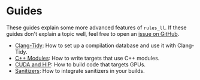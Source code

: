 # Guides

These guides explain some more advanced features of `rules_ll`.
If these guides don't explain a topic well, feel free to open an
[issue on GitHub](https://github.com/eomii/rules_ll/issues).

- [Clang-Tidy](clang_tidy.md): How to set up a compilation database and use it
  with Clang-Tidy.
- [C++ Modules](modules.md): How to write targets that use C++ modules.
- [CUDA and HIP](cuda_and_hip.md): How to build code that targets GPUs.
- [Sanitizers](sanitizers.md): How to integrate sanitizers in your builds.
